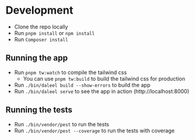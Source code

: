 # Development
- Clone the repo locally
- Run `pnpm install` or `npm install`
- Run `Composer install`

## Running the app
- Run `pnpm tw:watch` to compile the tailwind css
  - You can use `pnpm tw:build` to build the tailwind css for production
- Run `./bin/daleel build --show-errors` to build the app
- Run `./bin/daleel serve` to see the app in action (http://localhost:8000)

## Running the tests
- Run `./bin/vendor/pest` to run the tests
- Run `./bin/vendor/pest --coverage` to run the tests with coverage